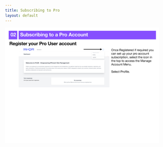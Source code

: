 ```yaml
---
title: Subscribing to Pro
layout: default
---
```

![The Basics](/assets/images/MrQR%20-%20The%20Basics_Page_03.png "the basics")
